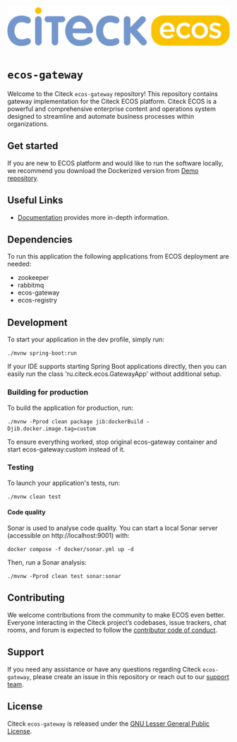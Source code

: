 ![Citeck ECOS Logo](https://raw.githubusercontent.com/Citeck/ecos-ui/develop/public/img/logo/ecos-logo.png)

# `ecos-gateway`

Welcome to the Citeck `ecos-gateway` repository! This repository contains gateway implementation for the Citeck ECOS platform. Citeck ECOS is a powerful and comprehensive enterprise content and operations system designed to streamline and automate business processes within organizations.

## Get started

If you are new to ECOS platform and would like to run the software locally, we recommend you download the Dockerized version from [Demo repository](https://github.com/Citeck/ecos-community-demo).

## Useful Links

- [Documentation](https://citeck-ecos.readthedocs.io/ru/latest/index.html) provides more in-depth information.

## Dependencies

To run this application the following applications from ECOS deployment are needed:

* zookeeper
* rabbitmq
* ecos-gateway
* ecos-registry

## Development

To start your application in the dev profile, simply run:

```
./mvnw spring-boot:run
```

If your IDE supports starting Spring Boot applications directly, then you can easily run the class 'ru.citeck.ecos.GatewayApp' without additional setup.

### Building for production

To build the application for production, run:

```
./mvnw -Pprod clean package jib:dockerBuild -Djib.docker.image.tag=custom 
```

To ensure everything worked, stop original ecos-gateway container and start ecos-gateway:custom instead of it.

### Testing

To launch your application's tests, run:

```
./mvnw clean test
```

#### Code quality

Sonar is used to analyse code quality. You can start a local Sonar server (accessible on http://localhost:9001) with:

```
docker compose -f docker/sonar.yml up -d
```

Then, run a Sonar analysis:

```
./mvnw -Pprod clean test sonar:sonar
```

## Contributing

We welcome contributions from the community to make ECOS even better. Everyone interacting in the Citeck project’s codebases, issue trackers, chat rooms, and forum is expected to follow the [contributor code of conduct](https://github.com/rubygems/rubygems/blob/master/CODE_OF_CONDUCT.md).

## Support

If you need any assistance or have any questions regarding Citeck `ecos-gateway`, please create an issue in this repository or reach out to our [support team](mailto:support@citeck.ru).

## License

Citeck `ecos-gateway` is released under the [GNU Lesser General Public License](LICENSE).

